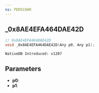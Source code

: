 ```yaml
---
ns: PERSCHAR
---
```

## _0x8AE4EFA464DAE42D

```c
// 0x8AE4EFA464DAE42D
void _0x8AE4EFA464DAE42D(Any p0, Any p1);
```

```
NativeDB Introduced: v1207
```

## Parameters
* **p0**:
* **p1**:
